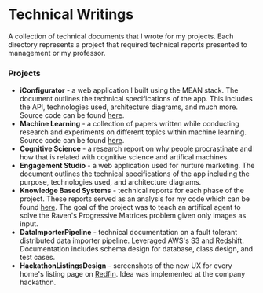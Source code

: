 # Technical Writings
A collection of technical documents that I wrote for my projects. Each directory represents a project that required technical reports 
presented to management or my professor.

### Projects
* **iConfigurator** - a web application I built using the MEAN stack. The document outlines the technical specifications of the app. This includes the API, technologies used, architecture diagrams, and much more. Source code can be found [here](https://github.com/bradware/iConfig).
* **Machine Learning** - a collection of papers written while conducting research and experiments on different topics within machine learning. Source code can be found [here](https://github.com/bradware/machine-learning-projects).
* **Cognitive Science** - a research report on why people procrastinate and how that is related with cognitive science and artifical machines. 
* **Engagement Studio** - a web application used for nurture marketing. The document outlines the technical specifications of the app including the purpose, technologies used, and architecture diagrams.
* **Knowledge Based Systems** - technical reports for each phase of the project. These reports served as an analysis for my code which can be found [here](https://github.com/bradware/ravens-progressive-matrices-test). The goal of the project was to teach an artifical agent to solve the Raven's Progressive Matrices problem given only images as input. 
* **DataImporterPipeline** - technical documentation on a fault tolerant distributed data importer pipeline. Leveraged AWS's S3 and Redshift. Documentation includes schema design for database, class design, and test cases.
* **HackathonListingsDesign** - screenshots of the new UX for every home's listing page on [Redfin](https://www.redfin.com). Idea was implemented at the company hackathon. 


